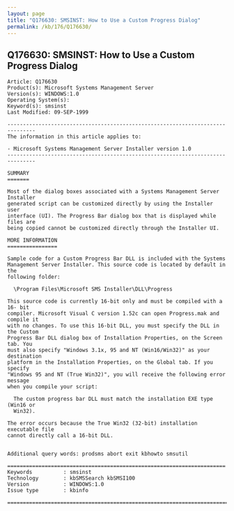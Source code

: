 ```yaml
---
layout: page
title: "Q176630: SMSINST: How to Use a Custom Progress Dialog"
permalink: /kb/176/Q176630/
---
```


## Q176630: SMSINST: How to Use a Custom Progress Dialog

	Article: Q176630
	Product(s): Microsoft Systems Management Server
	Version(s): WINDOWS:1.0
	Operating System(s): 
	Keyword(s): smsinst
	Last Modified: 09-SEP-1999
	
	-------------------------------------------------------------------------------
	The information in this article applies to:
	
	- Microsoft Systems Management Server Installer version 1.0 
	-------------------------------------------------------------------------------
	
	SUMMARY
	=======
	
	Most of the dialog boxes associated with a Systems Management Server Installer
	generated script can be customized directly by using the Installer user
	interface (UI). The Progress Bar dialog box that is displayed while files are
	being copied cannot be customized directly through the Installer UI.
	
	MORE INFORMATION
	================
	
	Sample code for a Custom Progress Bar DLL is included with the Systems
	Management Server Installer. This source code is located by default in the
	following folder:
	
	  \Program Files\Microsoft SMS Installer\DLL\Progress
	
	This source code is currently 16-bit only and must be compiled with a 16- bit
	compiler. Microsoft Visual C version 1.52c can open Progress.mak and compile it
	with no changes. To use this 16-bit DLL, you must specify the DLL in the Custom
	Progress Bar DLL dialog box of Installation Properties, on the Screen tab. You
	must also specify "Windows 3.1x, 95 and NT (Win16/Win32)" as your destination
	platform in the Installation Properties, on the Global tab. If you specify
	"Windows 95 and NT (True Win32)", you will receive the following error message
	when you compile your script:
	
	  The custom progress bar DLL must match the installation EXE type (Win16 or
	  Win32).
	
	The error occurs because the True Win32 (32-bit) installation executable file
	cannot directly call a 16-bit DLL.
	
	
	Additional query words: prodsms abort exit kbhowto smsutil
	
	======================================================================
	Keywords          : smsinst 
	Technology        : kbSMSSearch kbSMSI100
	Version           : WINDOWS:1.0
	Issue type        : kbinfo
	
	=============================================================================
	
